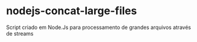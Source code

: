 # nodejs-concat-large-files
Script criado em Node.Js para processamento de grandes arquivos através de streams
